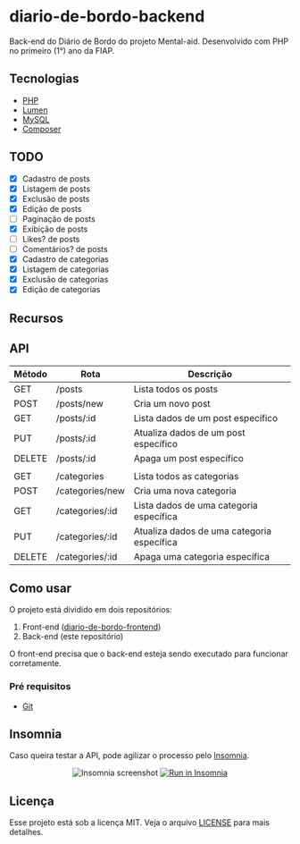 # diario-de-bordo-backend
Back-end do Diário de Bordo do projeto Mental-aid. Desenvolvido com PHP no primeiro (1°) ano da FIAP.

## Tecnologias
- [PHP](https://www.php.net/)
- [Lumen](https://lumen.laravel.com/docs/9.x)
- [MySQL](https://www.mysql.com/)
- [Composer](https://getcomposer.org/)

## TODO
- [x]  Cadastro de posts
- [x]  Listagem de posts
- [x]  Exclusão de posts
- [x]  Edição de posts
- [ ]  Paginação de posts
- [x]  Exibição de posts
- [ ]  Likes? de posts
- [ ]  Comentários? de posts
- [x]  Cadastro de categorias
- [x]  Listagem de categorias
- [x]  Exclusão de categorias
- [x]  Edição de categorias

## Recursos

## API

| Método    | Rota            | Descrição                                   |
| --------- | ----------      | ------------------------------------------- |
| GET       | /posts          | Lista todos os posts                        |
| POST      | /posts/new      | Cria um novo post                           |
| GET       | /posts/:id      | Lista dados de um post específico           |
| PUT       | /posts/:id      | Atualiza dados de um post específico        |
| DELETE    | /posts/:id      | Apaga um post específico                    |
|           |                 |                                             |
| GET       | /categories     | Lista todos as categorias                   |
| POST      | /categories/new | Cria uma nova categoria                     |
| GET       | /categories/:id | Lista dados de uma categoria específica     |
| PUT       | /categories/:id | Atualiza dados de uma categoria específica  |
| DELETE    | /categories/:id | Apaga uma categoria específica              |

## Como usar
O projeto está dividido em dois repositórios:

1. Front-end ([diario-de-bordo-frontend](https://github.com/LosSantosBoys/diario-de-bordo-frontend))
2. Back-end (este repositório)

O front-end precisa que o back-end esteja sendo executado para funcionar corretamente.

### Pré requisitos
- [Git](https://git-scm.com)

## Insomnia
Caso queira testar a API, pode agilizar o processo pelo [Insomnia](https://insomnia.rest/).

<p align="center">
  <img src="Insomnia_screenshot.png" alt="Insomnia screenshot">
  <a href="Insomnia_API.json" target="_blank"><img src="https://insomnia.rest/images/run.svg" alt="Run in Insomnia"></a>
</p>

## Licença
Esse projeto está sob a licença MIT. Veja o arquivo [LICENSE](LICENSE) para mais detalhes.
